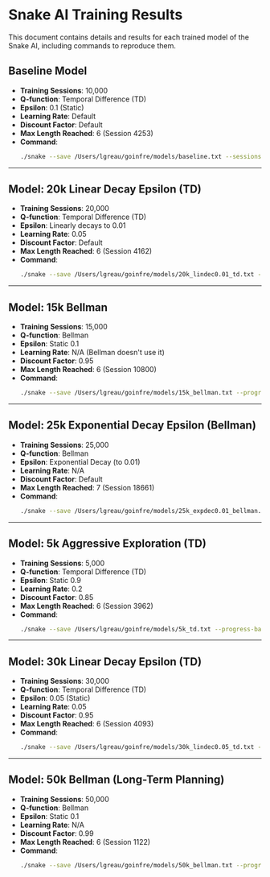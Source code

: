 
# Snake AI Training Results

This document contains details and results for each trained model of the Snake AI, including commands to reproduce them.

## Baseline Model
- **Training Sessions**: 10,000
- **Q-function**: Temporal Difference (TD)
- **Epsilon**: 0.1 (Static)
- **Learning Rate**: Default
- **Discount Factor**: Default
- **Max Length Reached**: 6 (Session 4253)
- **Command**:
  ```bash
  ./snake --save /Users/lgreau/goinfre/models/baseline.txt --sessions 10000 --progress-bar --visual off
  ```

---

## Model: 20k Linear Decay Epsilon (TD)
- **Training Sessions**: 20,000
- **Q-function**: Temporal Difference (TD)
- **Epsilon**: Linearly decays to 0.01
- **Learning Rate**: 0.05
- **Discount Factor**: Default
- **Max Length Reached**: 6 (Session 4162)
- **Command**:
  ```bash
  ./snake --save /Users/lgreau/goinfre/models/20k_lindec0.01_td.txt --sessions 20000 --progress-bar --visual off --agent-learning-rate 0.05 --agent-epsilon 0.01
  ```

---

## Model: 15k Bellman
- **Training Sessions**: 15,000
- **Q-function**: Bellman
- **Epsilon**: Static 0.1
- **Learning Rate**: N/A (Bellman doesn't use it)
- **Discount Factor**: 0.95
- **Max Length Reached**: 6 (Session 10800)
- **Command**:
  ```bash
  ./snake --save /Users/lgreau/goinfre/models/15k_bellman.txt --progress-bar --visual off --sessions 15000 --q-function bellman --agent-discount-factor 0.95
  ```

---

## Model: 25k Exponential Decay Epsilon (Bellman)
- **Training Sessions**: 25,000
- **Q-function**: Bellman
- **Epsilon**: Exponential Decay (to 0.01)
- **Learning Rate**: N/A
- **Discount Factor**: Default
- **Max Length Reached**: 7 (Session 18661)
- **Command**:
  ```bash
  ./snake --save /Users/lgreau/goinfre/models/25k_expdec0.01_bellman.txt --progress-bar --visual off --sessions 25000 --q-function bellman
  ```

---

## Model: 5k Aggressive Exploration (TD)
- **Training Sessions**: 5,000
- **Q-function**: Temporal Difference (TD)
- **Epsilon**: Static 0.9
- **Learning Rate**: 0.2
- **Discount Factor**: 0.85
- **Max Length Reached**: 6 (Session 3962)
- **Command**:
  ```bash
  ./snake --save /Users/lgreau/goinfre/models/5k_td.txt --progress-bar --visual off --sessions 5000 --agent-epsilon 0.9 --agent-learning-rate 0.2 --agent-discount-factor 0.85
  ```

---

## Model: 30k Linear Decay Epsilon (TD)
- **Training Sessions**: 30,000
- **Q-function**: Temporal Difference (TD)
- **Epsilon**: 0.05 (Static)
- **Learning Rate**: 0.05
- **Discount Factor**: 0.95
- **Max Length Reached**: 6 (Session 4093)
- **Command**:
  ```bash
  ./snake --save /Users/lgreau/goinfre/models/30k_lindec0.05_td.txt --progress-bar --visual off --sessions 30000 --agent-epsilon 0.05 --agent-learning-rate 0.05 --agent-discount-factor 0.95
  ```

---

## Model: 50k Bellman (Long-Term Planning)
- **Training Sessions**: 50,000
- **Q-function**: Bellman
- **Epsilon**: Static 0.1
- **Learning Rate**: N/A
- **Discount Factor**: 0.99
- **Max Length Reached**: 6 (Session 1122)
- **Command**:
  ```bash
  ./snake --save /Users/lgreau/goinfre/models/50k_bellman.txt --progress-bar --visual off --sessions 50000 --agent-discount-factor 0.99
  ```

